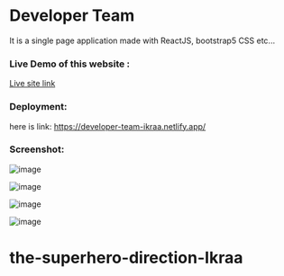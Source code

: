 # Developer Team
It is a single page application made with ReactJS, bootstrap5 CSS etc...

### Live Demo of this website :
[Live site link](https://developer-team-ikraa.netlify.app/)

### Deployment:
here is link: https://developer-team-ikraa.netlify.app/
### Screenshot:
![image](https://user-images.githubusercontent.com/42388135/138908964-d4896362-ca1f-46e6-be1d-59cfc7c17ec4.png)

![image](https://user-images.githubusercontent.com/42388135/138911472-55525cbe-99a8-4d32-accd-bdb4aba2d3f6.png)

![image](https://user-images.githubusercontent.com/42388135/138911401-a9bee64b-826f-47f0-8524-9aefd95b26bf.png)

![image](https://user-images.githubusercontent.com/42388135/138909152-6d6e3321-aa86-4aff-b168-2669b0c3620e.png)

# the-superhero-direction-Ikraa
